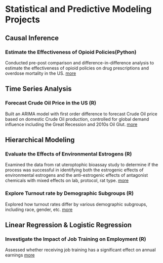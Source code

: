 # Statistical and Predictive Modeling Projects
## Causal Inference 
### Estimate the Effectiveness of Opioid Policies(Python)
Conducted pre-post comparison and difference-in-difference analysis to estimate the effectiveness of opioid policies on drug prescriptions and overdose mortality in the US.
[more](https://github.com/zyzoe/estimating-impact-of-opioids-2020-team-blue)


## Time Series Analysis 
### Forecast Crude Oil Price in the US (R)
Built an ARIMA model with first order difference to forecast Crude Oil price based on domestic Crude Oil production, controlled for global demand influence including the Great Recession and 2010s Oil Glut. 
[more](https://github.com/zyzoe/Forecasting-Crude-Oil-Price-in-United-States)


## Hierarchical Modeling 
### Evaluate the Effects of Environmental Estrogens (R)
Examined the data from rat uteroptophic bioassay study to determine if the process was successful in identifying both the estrogenic effects of environmental estrogens and the anti-estrogenic effects of antagonist chemicals with mixed effects on lab, protocol, rat type. 
[more](https://github.com/zyzoe/Estrogen-Bioassay-and-Voting-in-NC-with-Hierarchy-model)

### Explore Turnout rate by Demographic Subgroups (R)
Explored how turnout rates differ by various demographic subgroups, including race, gender, etc. 
[more](https://github.com/zyzoe/Estrogen-Bioassay-and-Voting-in-NC-with-Hierarchy-model)

## Linear Regression & Logistic Regression 
### Investigate the Impact of Job Training on Employment (R)
Assessed whether receiving job training has a significant effect on annual earnings
[more](https://github.com/zyzoe/Statistical-Analysis-for-Understanding-Job-Training-and-Wage)
